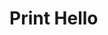<html>
  <head>
    <title>print hello</title>
    <body>
      <h1>Print Hello</h1>
    </body>
  </head>
</html>
